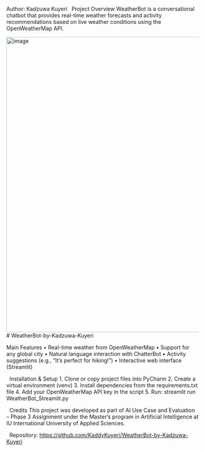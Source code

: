 Author: Kadzuwa Kuyeri  
Project Overview
WeatherBot is a conversational chatbot that provides real-time weather forecasts and activity recommendations based on live weather conditions using the OpenWeatherMap API.


<img width="1512" height="771" alt="image" src="https://github.com/user-attachments/assets/dcc55527-bd60-4eac-b047-1729ea019c55" /> # WeatherBot-by-Kadzuwa-Kuyeri



Main Features
	•	Real-time weather from OpenWeatherMap
	•	Support for any global city
	•	Natural language interaction with ChatterBot
	•	Activity suggestions (e.g., “It’s perfect for hiking!”)
	•	Interactive web interface (Streamlit)

	
 
Installation & Setup
	1.	Clone or copy project files into PyCharm
	2.	Create a virtual environment (venv)
	3.	Install dependencies from the requirements.txt file
	4.	Add your OpenWeatherMap API key in the script
	5.	Run: streamlit run WeatherBot_Streamlit.py

	
 
Credits
This project was developed as part of AI Use Case and Evaluation – Phase 3 Assignment under the Master’s program in Artificial Intelligence at IU International University of Applied Sciences.


 
Repository:
https://github.com/KaddyKuyeri/WeatherBot-by-Kadzuwa-Kuyeri
